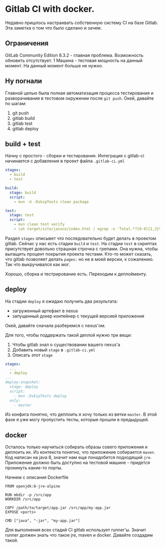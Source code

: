 # Gitlab CI with docker.

Недавно пришлось настраивать собственную систему CI на базе Gitlab. Эта заметка о том что было сделано и зачем.

## Ограничения
GitLab Community Edition 8.3.2 - главная проблема. Возможность обновить отсутствует.
1 Машина - тестовая мощность на данный момент. На данный момент больше не нужно.

## Ну погнали
Главной целью была полная автоматизация процесса тестирования и разворачивания в тестовом окружении после `git push`.
Окей, давайте по шагам:

1. git push
1. gitlab build
1. gitlab test
1. gitlab deploy

## build + test
Начну с простого - сборки и тестирования. Интеграция с gitlab-ci начинается с добавления в проект файла `.gitlab-ci.yml`

```yml
stages:
  - build
  - test

build:
  stage: build
  script:
    - mvn -U -DskipTests clean package

test:
  stage: test
  script:
    - mvn clean test verify
    - cat target/site/jacoco/index.html | egrep -o 'Total.*?[0-9]{1,3}%' | egrep -o '[0-9]{1,3}%' | head -1   
```

Раздел `stages` описывет что последовательно будет делать в проектом gitlab. 
Сейчас у нас есть стадии `build` и `test`.
На стадии `test` в скриптах присутствует довольно страшная строчка с грепами. 
Она нужна, чтобы вытащить процент покрытия проекта тестами.
Кто-то может сказать, что gitlab позволяет делать `pages:` но не в моей версии, к сожалению. 
Так что выкручивался как мог.

Хорошо, сборка и тестрирование есть. Переходим к деплойменту.

## deploy
На стадии `deploy` я ожидаю получить два результата:
- загруженный артефакт в nexus
- запущенный докер контейнер с текущей версией приложения

Окей, давайте сначала разберемся с nexus'ом.

Для того, чтобы поддержать такой деплой нужно три вещи:
1. Чтобы gitlab знал о существовании вашего nexus'a
2. Добавить новый `stage` в `.gitlab-ci.yml`
3. Описать этот `stage`

```yaml
stages:
  ...
  - deploy
...
deploy-snapshot:
  stage: deploy
  script:
    - mvn -DskipTests deploy
  only:
    - master
```
Из конфига понятно, что деплоить я хочу только из ветки `master`. 
В этой фазе я уже могу пропустить тесты, которые прошли в предыдущей.

## docker
Осталось только научиться собирать образы совего приложения и деплоить их.
Из контекста понятно, что приложение собирается `maven`.
Код написан на java 8, значит нам еще понадобится подходящий `jre`.
Приложение должно быть доступно на тестовой машине - придется прокинуть какие-то порты.

Начнем с описания Dockerfile
```
FROM openjdk:8-jre-alpine

RUN mkdir -p /src/app
WORKDIR /src/app

COPY /path/to/target/app.jar /src/app/my-app.jar
EXPOSE <ports>

CMD ["java", "-jar", "my-app.jar"]
```

Для выполнения всех стадий CI gitlab использует runner'ы. 
Значит runner должен знать что такое jre, maven и docker.
Давайте создадим такой.
 




